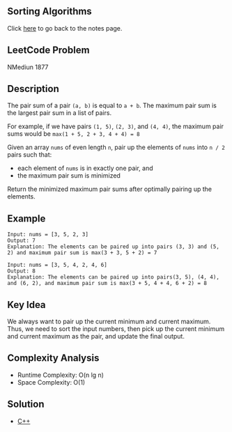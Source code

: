 ## Sorting Algorithms
Click [here](../notes.md) to go back to the notes page.

## LeetCode Problem
NMediun 1877

## Description
The pair sum of a pair `(a, b)` is equal to `a + b`. The maximum pair sum is the largest pair sum in a list of pairs.

For example, if we have pairs `(1, 5)`, `(2, 3)`, and `(4, 4)`, the maximum pair sums would be `max(1 + 5, 2 + 3, 4 + 4) = 8`

Given an array `nums` of even length `n`, pair up the elements of `nums` into `n / 2` pairs such that:
- each element of `nums` is in exactly one pair, and
- the maximum pair sum is minimized

Return the minimized maximum pair sums after optimally pairing up the elements.

## Example
```
Input: nums = [3, 5, 2, 3]
Output: 7
Explanation: The elements can be paired up into pairs (3, 3) and (5, 2) and maximum pair sum is max(3 + 3, 5 + 2) = 7

Input: nums = [3, 5, 4, 2, 4, 6]
Output: 8
Explanation: The elements can be paired up into pairs(3, 5), (4, 4), and (6, 2), and maximum pair sum is max(3 + 5, 4 + 4, 6 + 2) = 8
```

## Key Idea
We always want to pair up the current minimum and current maximum. Thus, we need to sort the input numbers, then pick up the current minimum and current maximum as the pair, and update the final output.

## Complexity Analysis
- Runtime Complexity: O(n lg n)
- Space Complexity: O(1)

## Solution
- [C++](solution.cpp)
